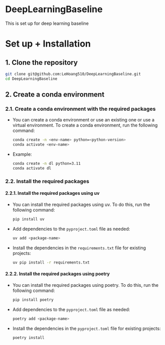 # DeepLearningBaseline
This is set up for deep learning baseline


# Set up + Installation
## 1. Clone the repository

```bash
git clone git@github.com:LeHoang510/DeepLearningBaseline.git
cd DeepLearningBaseline
```
## 2. Create a conda environment

### 2.1. Create a conda environment with the required packages
- You can create a conda environment or use an existing one or use a virtual environment. To create a conda environment, run the following command:
    
    ```bash
    conda create -n <env-name> python=<python-version>
    conda activate <env-name>
    ```
- Example:

    ```bash
    conda create -n dl python=3.11
    conda activate dl
    ```

### 2.2. Install the required packages

#### 2.2.1. Install the required packages using uv

- You can install the required packages using uv. To do this, run the following command:

    ```bash
    pip install uv
    ```

- Add dependencies to the `pyproject.toml` file as needed:

    ```bash
    uv add <package-name>
    ```
- Install the dependencies in the `requirements.txt` file for existing projects:

    ```bash
    uv pip install -r requirements.txt
    ```

#### 2.2.2. Install the required packages using poetry
- You can install the required packages using poetry. To do this, run the following command:

    ```bash
    pip install poetry
    ```
- Add dependencies to the `pyproject.toml` file as needed:

    ```bash 
    poetry add <package-name>
    ```

- Install the dependencies in the `pyproject.toml` file for existing projects:

    ```bash
    poetry install
    ```

